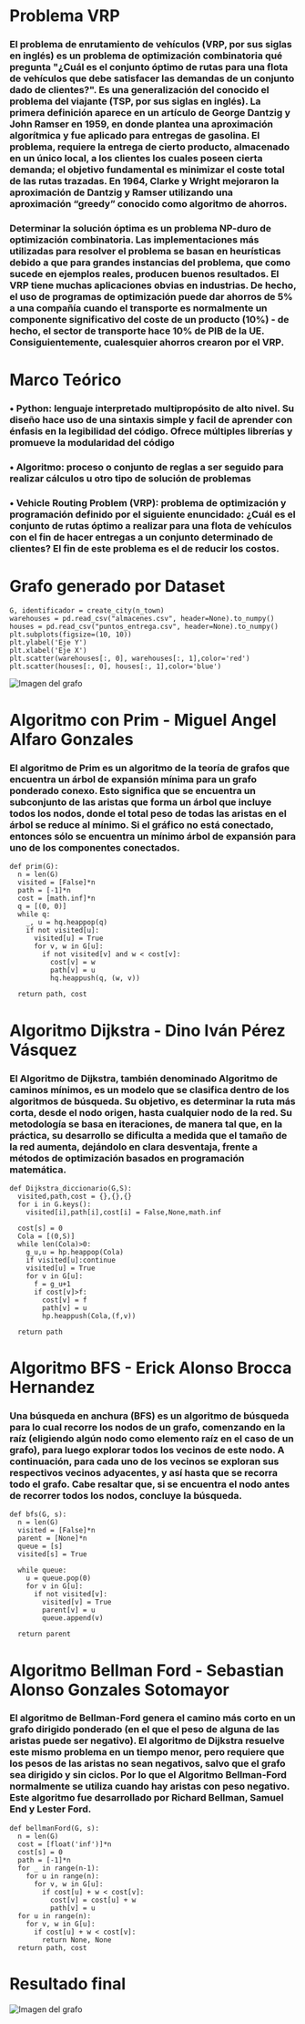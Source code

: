 # Problema VRP
### El problema de enrutamiento de vehículos (VRP, por sus siglas en inglés) es un problema de optimización combinatoria  qué pregunta "¿Cuál es el conjunto óptimo de rutas para una flota de vehículos que debe satisfacer las demandas de un conjunto dado de clientes?". Es una generalización del conocido el problema del viajante (TSP, por sus siglas en inglés). La primera definición aparece en un artículo de  George Dantzig y John Ramser en 1959, en donde plantea una aproximación algorítmica y fue aplicado para entregas de gasolina. El problema, requiere la entrega de cierto producto, almacenado en un único local, a los clientes los cuales poseen cierta demanda; el objetivo fundamental es minimizar el coste total de las rutas trazadas. En 1964, Clarke y Wright mejoraron la aproximación de Dantzig y Ramser utilizando una aproximación “greedy” conocido como algoritmo de ahorros.

### Determinar la solución óptima es un problema NP-duro de  optimización combinatoria. Las implementaciones más utilizadas para resolver el problema se basan en heurísticas debido a que para grandes instancias del problema, que como sucede en ejemplos reales, producen buenos resultados. El VRP tiene muchas aplicaciones obvias en industrias. De hecho, el uso de programas de optimización puede dar ahorros de 5% a una compañía cuando el transporte es normalmente un componente significativo del coste de un producto (10%) - de hecho, el sector de transporte hace 10% de PIB de la UE. Consiguientemente, cualesquier ahorros crearon por el VRP.

# Marco Teórico
### •    Python: lenguaje interpretado multipropósito de alto nivel. Su diseño hace uso de una sintaxis simple y facil de aprender con énfasis en la legibilidad del código. Ofrece múltiples librerías y promueve la modularidad del código
### •    Algoritmo: proceso o conjunto de reglas a ser seguido para realizar cálculos u otro tipo de solución de problemas
### •    Vehicle Routing Problem (VRP): problema de optimización y programación definido por el siguiente enuncidado: ¿Cuál es el conjunto de rutas óptimo a realizar para una flota de vehículos con el fin de hacer entregas a un conjunto determinado de clientes? El fin de este problema es el de reducir los costos.

# Grafo generado por Dataset
```
G, identificador = create_city(n_town)
warehouses = pd.read_csv("almacenes.csv", header=None).to_numpy()
houses = pd.read_csv("puntos_entrega.csv", header=None).to_numpy()
plt.subplots(figsize=(10, 10))
plt.ylabel('Eje Y')
plt.xlabel('Eje X')
plt.scatter(warehouses[:, 0], warehouses[:, 1],color='red')
plt.scatter(houses[:, 0], houses[:, 1],color='blue')
```
![Imagen del grafo](https://cdn.discordapp.com/attachments/893982069846335513/914281208945467402/unknown.png)

# Algoritmo con Prim - Miguel Angel Alfaro Gonzales

### El algoritmo de Prim es un algoritmo de la teoría de grafos que encuentra un árbol de expansión mínima para un grafo ponderado conexo. Esto significa que se encuentra un subconjunto de las aristas que forma un árbol que incluye todos los nodos, donde el total peso de todas las aristas en el árbol se reduce al mínimo.  Si el gráfico no está conectado, entonces sólo se encuentra un mínimo  árbol de expansión para uno de los componentes conectados.

```
def prim(G):
  n = len(G)
  visited = [False]*n
  path = [-1]*n
  cost = [math.inf]*n
  q = [(0, 0)]
  while q:
    _, u = hq.heappop(q)
    if not visited[u]:
      visited[u] = True
      for v, w in G[u]:
        if not visited[v] and w < cost[v]:
          cost[v] = w
          path[v] = u
          hq.heappush(q, (w, v))

  return path, cost
```

# Algoritmo Dijkstra - Dino Iván Pérez Vásquez
### El Algoritmo de Dijkstra, también denominado Algoritmo de caminos mínimos, es un modelo que se clasifica dentro de los algoritmos de búsqueda. Su objetivo, es determinar la ruta más corta, desde el nodo origen, hasta cualquier nodo de la red. Su metodología se basa en iteraciones, de manera tal que, en la práctica, su desarrollo se dificulta a medida que el tamaño de la red aumenta, dejándolo en clara desventaja, frente a métodos de optimización basados en programación matemática.

```
def Dijkstra_diccionario(G,S):
  visited,path,cost = {},{},{}
  for i in G.keys():
    visited[i],path[i],cost[i] = False,None,math.inf

  cost[s] = 0
  Cola = [(0,S)]
  while len(Cola)>0:
    g_u,u = hp.heappop(Cola)
    if visited[u]:continue
    visited[u] = True
    for v in G[u]:
      f = g_u+1
      if cost[v]>f:
        cost[v] = f
        path[v] = u
        hp.heappush(Cola,(f,v))

  return path
```

# Algoritmo BFS - Erick Alonso Brocca Hernandez
### Una búsqueda en anchura (BFS) es un algoritmo de búsqueda para lo cual recorre los nodos de un grafo, comenzando en la raíz (eligiendo algún nodo como elemento raíz en el caso de un grafo), para luego explorar todos los vecinos de este nodo. A continuación, para cada uno de los vecinos se exploran sus respectivos vecinos adyacentes, y así hasta que se recorra todo el grafo. Cabe resaltar que, si se encuentra el nodo antes de recorrer todos los nodos, concluye la búsqueda.

```
def bfs(G, s):
  n = len(G)
  visited = [False]*n
  parent = [None]*n
  queue = [s]
  visited[s] = True

  while queue:
    u = queue.pop(0)
    for v in G[u]:
      if not visited[v]:
        visited[v] = True
        parent[v] = u
        queue.append(v)

  return parent
```
# Algoritmo Bellman Ford - Sebastian Alonso Gonzales Sotomayor
### El algoritmo de Bellman-Ford genera el camino más corto en un grafo dirigido ponderado (en el que el peso de alguna de las aristas puede ser negativo). El algoritmo de Dijkstra resuelve este mismo problema en un tiempo menor, pero requiere que los pesos de las aristas no sean negativos, salvo que el grafo sea dirigido y sin ciclos. Por lo que el Algoritmo Bellman-Ford normalmente se utiliza cuando hay aristas con peso negativo. Este algoritmo fue desarrollado por Richard Bellman, Samuel End y Lester Ford.

```
def bellmanFord(G, s):
  n = len(G)
  cost = [float('inf')]*n
  cost[s] = 0
  path = [-1]*n
  for _ in range(n-1):
    for u in range(n):
      for v, w in G[u]:
        if cost[u] + w < cost[v]:
          cost[v] = cost[u] + w
          path[v] = u
  for u in range(n):
    for v, w in G[u]:
      if cost[u] + w < cost[v]:
        return None, None
  return path, cost
```
# Resultado final 
![Imagen del grafo](https://cdn.discordapp.com/attachments/893982069846335513/914214095102832790/descarga.png)
